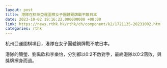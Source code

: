```yaml
---
layout: post
title: 港隊在杭州亞運圍棋女子團體銅牌戰不敵日本
date: 2023-10-02 19:16:22.000000000 +08:00
link: https://news.rthk.hk/rthk/ch/component/k2/1721135-20231002.htm
categories: rthk
---
```


杭州亞運圍棋項目，港隊在女子團體銅牌戰不敵日本。

港隊的簡瑩、劉禹欣和李樂怡，分別都以0:2不敵對手，最終港隊以0:2落敗，與獎牌擦身而過。
